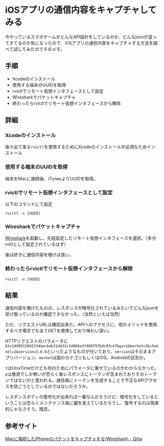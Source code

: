 # iOSアプリの通信内容をキャプチャしてみる

今やっているスマホゲームがどんなAPI設計をしているのか、どんなjsonが返ってきてるのか気になったので、iOSアプリの通信内容をキャプチャする方法を調べて試してみたのでそのメモ。


## 手順

+ Xcodeのインストール
+ 使用する端末のUUIDを取得
+ rvictlでリモート仮想インタフェースとして設定
+ Wiresharkでパケットキャプチャ
+ 終わったらrvictlでリモート仮想インタフェースから解除

## 詳細

### Xcodeのインストール

後々出て来る`rvictl`を使用するためにXcodeのインストールが必須なためインストール

### 使用する端末のUUIDを取得

端末をMacに接続後、iTunesよりUUIDを取得。

### rvictlでリモート仮想インタフェースとして設定

以下のコマンドにて設定

```
rvictl -s [UUID]
```

### Wiresharkでパケットキャプチャ

[Wireshark](https://www.wireshark.org/)を起動し、先程設定したリモート仮想インタフェースを選択。（多分rvi0として設定されているはず）

後は好きに通信内容を覗けば良い。

### 終わったらrvictlでリモート仮想インタフェースから解除

```
rvictl -x [UUID]
```

## 結果

通信内容を覗けたものの、レスポンスが暗号化されているみたいでどんなjsonを受け取っているのか確認できなかった。（当然といえば当然）

ただ、リクエストURLは確認出来た。APIへのアクセスに、他のメソッドを使用するべき場合でも全てGETを使用しており味わい深い。

HTTPリクエストのパラメータに`&t=1498915892334&e=bab31dd31c14866e3f489f9fbdc93ce7&gz=1&market=3&channel=2&version=3.0.0`といったようなものが付いており、`version`はそのままアプリバージョン、`market`は国のカテゴリもしくはiOS、Androidの区別か。

`t`はUnixTimeだけども何のためにパラメータに乗せているのかわからなかった。`e`は推測でしか無いが恐らく毎レスポンスにトークンが含まれておりそのトークンではないかと思われる。通信毎にトークンを生成することで不正なAPIアクセスを防ごうとしているのではないだろうか。

レスポンスボディの復号化が出来れば一番なんだろうけど、暗号化をしているということは恐らくメンテナンス毎に鍵を変えているだろうし、復号するのは現実的じゃなさそう。残念。


## 参考サイト

[Macに接続したiPhoneのパケットをキャプチャする(Wireshark) - Qiita](http://qiita.com/tenten0213/items/345b644e1212ea165ae8)
